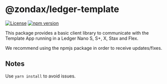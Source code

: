 # @zondax/ledger-template

[![License](https://img.shields.io/badge/License-Apache%202.0-blue.svg)](https://opensource.org/licenses/Apache-2.0)
[![npm version](https://badge.fury.io/js/%40zondax%2Fledger-template.svg)](https://badge.fury.io/js/%40zondax%2Fledger-template)

This package provides a basic client library to communicate with the Template App running in a Ledger Nano S, S+, X, Stax and Flex.

We recommend using the npmjs package in order to receive updates/fixes.

## Notes

Use `yarn install` to avoid issues.

